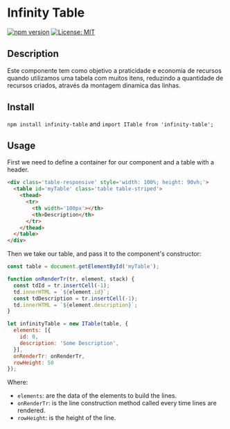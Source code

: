 # Infinity Table

[![npm version](https://badge.fury.io/js/infinity-table.svg)](https://badge.fury.io/for/js/infinity-table)
[![License: MIT](https://img.shields.io/badge/License-MIT-yellow.svg)](https://opensource.org/licenses/MIT)

## Description
Este componente tem como objetivo a praticidade e economia de recursos quando utilizamos uma tabela com muitos itens, reduzindo a quantidade de recursos criados, através da montagem dinamica das linhas.

## Install
`npm install infinity-table` and `import ITable from 'infinity-table';`

## Usage
First we need to define a container for our component and a table with a header.
```html
<div class='table-responsive' style='width: 100%; height: 90vh;'>
  <table id='myTable' class='table table-striped'>
    <thead>
      <tr>
        <th width='100px'></th>
        <th>Description</th>
      </tr>
    </thead>
  </table>
</div>
```

Then we take our table, and pass it to the component's constructor:
```javascript
const table = document.getElementById('myTable');

function onRenderTr(tr, element, stack) {
  const tdId = tr.insertCell(-1);
  td.innerHTML = `${element.id}`;
  const tdDescription = tr.insertCell(-1);
  td.innerHTML = `${element.description}`;
}

let infinityTable = new ITable(table, {
  elements: [{
    id: 0,
    description: 'Some Description',
  }],
  onRenderTr: onRenderTr,
  rowHeight: 50
});
```

Where:
- `elements`: are the data of the elements to build the lines.
- `onRenderTr`: is the line construction method called every time lines are rendered.
- `rowHeight`: is the height of the line.
